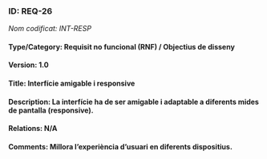 ### ID: REQ-26
_Nom codificat: INT-RESP_
#### Type/Category: Requisit no funcional (RNF) / Objectius de disseny
#### Version: 1.0
#### Title: Interfície amigable i responsive
#### Description: La interfície ha de ser amigable i adaptable a diferents mides de pantalla (responsive).
#### Relations: N/A
#### Comments: Millora l’experiència d’usuari en diferents dispositius.

